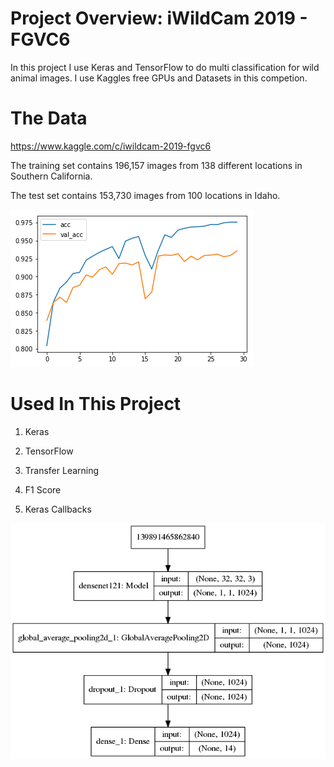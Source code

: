 # Project Overview: iWildCam 2019 - FGVC6
In this project I use Keras and TensorFlow to do multi classification for wild animal images. I use Kaggles free GPUs and Datasets in this competion.

# The Data
https://www.kaggle.com/c/iwildcam-2019-fgvc6

The training set contains 196,157 images from 138 different locations in Southern California. 

The test set contains 153,730 images from 100 locations in Idaho.

![](images/__results___13_2.png)

# Used In This Project

1) Keras

2) TensorFlow

3) Transfer Learning

4) F1 Score

5) Keras Callbacks

![](images/model_plot.png)
